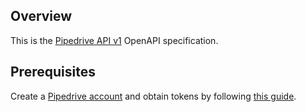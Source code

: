 ## Overview
This is the [Pipedrive API v1](https://developers.pipedrive.com/docs/api/v1) OpenAPI specification.
## Prerequisites

  Create a [Pipedrive account](https://www.pipedrive.com) and obtain tokens by following [this guide](https://pipedrive.readme.io/docs/core-api-concepts-authentication).
